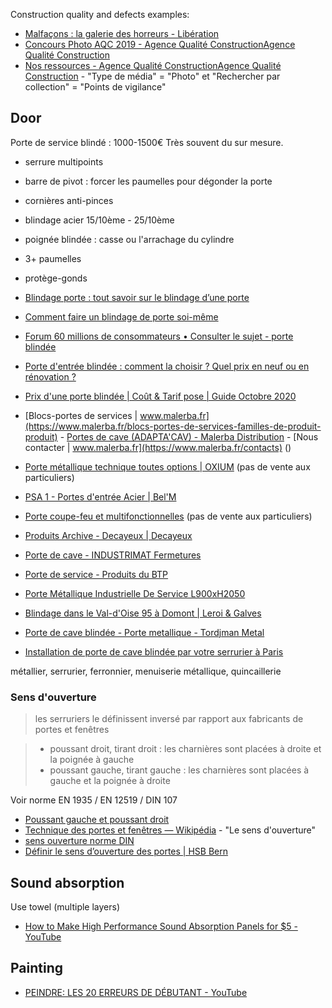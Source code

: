 
Construction quality and defects examples:

- [Malfaçons : la galerie des horreurs - Libération](https://web.archive.org/web/20200928221349/https://www.liberation.fr/france/2018/06/12/malfacons-la-galerie-des-horreurs_1658320)
- [Concours Photo AQC 2019 - Agence Qualité ConstructionAgence Qualité Construction](https://qualiteconstruction.com/actu-palmares-concours-photo-aqc-2019/)
- [Nos ressources - Agence Qualité ConstructionAgence Qualité Construction](https://qualiteconstruction.com/nos-ressources/) - "Type de média" = "Photo" et "Rechercher par collection" = "Points de vigilance"

## Door

Porte de service blindé : 1000-1500€
Très souvent du sur mesure.

- serrure multipoints
- barre de pivot : forcer les paumelles pour dégonder la porte
- cornières anti-pinces
- blindage acier 15/10ème - 25/10ème
- poignée blindée : casse ou l'arrachage du cylindre
- 3+ paumelles
- protège-gonds


- [Blindage porte : tout savoir sur le blindage d’une porte](https://web.archive.org/web/20201021194222/https://porte.ooreka.fr/comprendre/blindage-de-porte)
- [Comment faire un blindage de porte soi-même](https://web.archive.org/web/20200930194918/https://www.systemed.fr/menuiserie-exterieure/blinder-porte-existante,2366.html)
- [Forum 60 millions de consommateurs • Consulter le sujet - porte blindée](https://www.60millions-mag.com/forum/logement-immobilier/porte-blindee-t4995-10.html?sid=614e2891440d2375a2e0a3a8bda072fe#p103892)
- [Porte d'entrée blindée : comment la choisir ? Quel prix en neuf ou en rénovation ?](https://bricoleurpro.ouest-france.fr/dossier-268-porte-entree-blindee.html)
- [Prix d'une porte blindée | Coût & Tarif pose | Guide Octobre 2020](https://web.archive.org/web/20201020140305/https://www.abctravaux.org/prix-porte-blindee/)

- [Blocs-portes de services | www.malerba.fr](https://www.malerba.fr/blocs-portes-de-services-familles-de-produit-produit) - [Portes de cave (ADAPTA'CAV) - Malerba Distribution](https://www.malerba-distribution.com/produit/portes-cave-adapta-cav.html) - [Nous contacter | www.malerba.fr](https://www.malerba.fr/contacts) ()
- [Porte métallique technique toutes options | OXIUM](https://www.oxium.fr/produit/oxmetal) (pas de vente aux particuliers)
- [PSA 1 - Portes d'entrée Acier | Bel'M](https://www.belm.fr/porte-entree-psa-1)
- [Porte coupe-feu et multifonctionnelles](https://www.hormann.fr/industrie-logistique-tertiaire-commerce/bloc-portes/portes-multifonctionnelles/) (pas de vente aux particuliers)
- [Produits Archive - Decayeux | Decayeux](https://www.decayeux.com/produits/)
- [Porte de cave - INDUSTRIMAT Fermetures](https://www.industrimat-fermetures.fr/porte-metallique/porte-de-cave/)
- [Porte de service - Produits du BTP](https://www.batiproduits.com/liste/produits/porte-de-service-o13078.html#filter_3218%5B%5D=acier)
- [Porte Métallique Industrielle De Service L900xH2050](https://www.laboutiqueduportail.com/porte-de-service/4531-porte-metallique-industrielle-double-coupe-feu-1h-l800800xh2050-3701111221915.html)
- [Blindage dans le Val-d'Oise 95 à Domont | Leroi & Galves](https://www.blindage-leroigalves.com/blindage.html)
- [Porte de cave blindée - Porte metallique - Tordjman Metal](https://www.tordjmanmetal.fr/porte-de-cave)
- [Installation de porte de cave blindée par votre serrurier à Paris](https://www.serrure-pas-cher.fr/blindage-de-porte/porte-de-cave-blindee)

métallier, serrurier, ferronnier, menuiserie métallique, quincaillerie

### Sens d'ouverture

> les serruriers le définissent inversé par rapport aux fabricants de portes et fenêtres

> - poussant droit, tirant droit : les charnières sont placées à droite et la poignée à gauche
> - poussant gauche, tirant gauche : les charnières sont placées à gauche et la poignée à droite

Voir norme EN 1935 / EN 12519 / DIN 107

- [Poussant gauche et poussant droit](https://web.archive.org/web/20200206160312/https://wikialbert.fr/pag/p/o/u/poussant_gauche_et_poussant_droit.htm)
- [Technique des portes et fenêtres — Wikipédia](https://fr.wikipedia.org/wiki/Technique_des_portes_et_fen%C3%AAtres#Les_d%C3%A9tails[5]) - "Le sens d'ouverture"
- [sens ouverture norme DIN](https://web.archive.org/web/20200922102730/https://www.systemportesindustrie.fr/sens-ouverture)
- [Définir le sens d’ouverture des portes | HSB Bern](https://web.archive.org/web/20201126212248/https://www.hsb-bern.ch/fr/project/definir-le-sens-douverture-des-portes)

## Sound absorption

Use towel (multiple layers)

- [How to Make High Performance Sound Absorption Panels for $5 - YouTube](https://www.youtube.com/watch?v=pABvTWSxOes)

## Painting

- [PEINDRE: LES 20 ERREURS DE DÉBUTANT - YouTube](https://www.youtube.com/watch?v=WYMX6pwJiFE)
